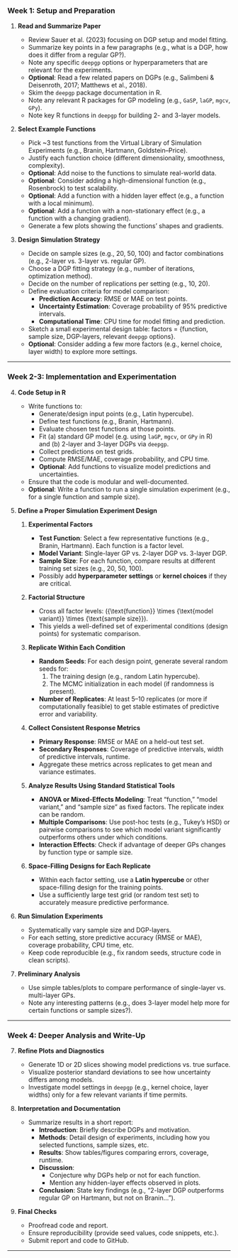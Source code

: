 ### Week 1: Setup and Preparation

1. **Read and Summarize Paper**  
   - Review Sauer et al. (2023) focusing on DGP setup and model fitting.  
   - Summarize key points in a few paragraphs (e.g., what is a DGP, how does it differ from a regular GP?).
   - Note any specific `deepgp` options or hyperparameters that are relevant for the experiments.
   - **Optional**: Read a few related papers on DGPs (e.g., Salimbeni & Deisenroth, 2017; Matthews et al., 2018).
   - Skim the `deepgp` package documentation in R.
   - Note any relevant R packages for GP modeling (e.g., `GaSP`, `laGP`, `mgcv`, `GPy`).
   - Note key R functions in `deepgp` for building 2- and 3-layer models.


2. **Select Example Functions**  
   - Pick ~3 test functions from the Virtual Library of Simulation Experiments (e.g., Branin, Hartmann, Goldstein–Price).  
   - Justify each function choice (different dimensionality, smoothness, complexity).
   - **Optional**: Add noise to the functions to simulate real-world data.
   - **Optional**: Consider adding a high-dimensional function (e.g., Rosenbrock) to test scalability.
   - **Optional**: Add a function with a hidden layer effect (e.g., a function with a local minimum).
   - **Optional**: Add a function with a non-stationary effect (e.g., a function with a changing gradient).
   - Generate a few plots showing the functions’ shapes and gradients.


3. **Design Simulation Strategy**  
   - Decide on sample sizes (e.g., 20, 50, 100) and factor combinations (e.g., 2-layer vs. 3-layer vs. regular GP).  
   - Choose a DGP fitting strategy (e.g., number of iterations, optimization method).
   - Decide on the number of replications per setting (e.g., 10, 20).
   - Define evaluation criteria for model comparison:
     - **Prediction Accuracy**: RMSE or MAE on test points.
     - **Uncertainty Estimation**: Coverage probability of 95% predictive intervals.
     - **Computational Time**: CPU time for model fitting and prediction.
   - Sketch a small experimental design table: factors = \{function, sample size, DGP-layers, relevant `deepgp` options\}.
   - **Optional**: Consider adding a few more factors (e.g., kernel choice, layer width) to explore more settings.

---

### Week 2-3: Implementation and Experimentation

4. **Code Setup in R**  
   - Write functions to:
     - Generate/design input points (e.g., Latin hypercube).
     - Define test functions (e.g., Branin, Hartmann).
     - Evaluate chosen test functions at those points.
     - Fit (a) standard GP model (e.g. using `laGP`, `mgcv`, or `GPy` in R)  
       and (b) 2-layer and 3-layer DGPs via `deepgp`.
     - Collect predictions on test grids.
     - Compute RMSE/MAE, coverage probability, and CPU time.
     - **Optional**: Add functions to visualize model predictions and uncertainties.
   - Ensure that the code is modular and well-documented.
   - **Optional**: Write a function to run a single simulation experiment (e.g., for a single function and sample size).

5. **Define a Proper Simulation Experiment Design**

    1. **Experimental Factors**  
        - **Test Function**: Select a few representative functions (e.g., Branin, Hartmann). Each function is a factor level.  
        - **Model Variant**: Single-layer GP vs. 2-layer DGP vs. 3-layer DGP.  
        - **Sample Size**: For each function, compare results at different training set sizes (e.g., 20, 50, 100).  
        - Possibly add **hyperparameter settings** or **kernel choices** if they are critical.

    2. **Factorial Structure**  
        - Cross all factor levels: \(\{\text{function}\} \times \{\text{model variant}\} \times \{\text{sample size}\}\).  
        - This yields a well-defined set of experimental conditions (design points) for systematic comparison.

    3. **Replicate Within Each Condition**  
        - **Random Seeds**: For each design point, generate several random seeds for:  
            1. The training design (e.g., random Latin hypercube).  
            2. The MCMC initialization in each model (if randomness is present).  
        - **Number of Replicates**: At least 5–10 replicates (or more if computationally feasible) to get stable estimates of predictive error and variability.

    4. **Collect Consistent Response Metrics**  
        - **Primary Response**: RMSE or MAE on a held-out test set.  
        - **Secondary Responses**: Coverage of predictive intervals, width of predictive intervals, runtime.  
        - Aggregate these metrics across replicates to get mean and variance estimates.

    5. **Analyze Results Using Standard Statistical Tools**  
        - **ANOVA or Mixed-Effects Modeling**: Treat “function,” “model variant,” and “sample size” as fixed factors. The replicate index can be random.  
        - **Multiple Comparisons**: Use post-hoc tests (e.g., Tukey’s HSD) or pairwise comparisons to see which model variant significantly outperforms others under which conditions.  
        - **Interaction Effects**: Check if advantage of deeper GPs changes by function type or sample size.

    6. **Space-Filling Designs for Each Replicate**  
        - Within each factor setting, use a **Latin hypercube** or other space-filling design for the training points.  
        - Use a sufficiently large test grid (or random test set) to accurately measure predictive performance.


5. **Run Simulation Experiments**  
   - Systematically vary sample size and DGP-layers.  
   - For each setting, store predictive accuracy (RMSE or MAE), coverage probability, CPU time, etc.  
   - Keep code reproducible (e.g., fix random seeds, structure code in clean scripts).

6. **Preliminary Analysis**  
   - Use simple tables/plots to compare performance of single-layer vs. multi-layer GPs.  
   - Note any interesting patterns (e.g., does 3-layer model help more for certain functions or sample sizes?).

---

### Week 4: Deeper Analysis and Write-Up

7. **Refine Plots and Diagnostics**  
   - Generate 1D or 2D slices showing model predictions vs. true surface.  
   - Visualize posterior standard deviations to see how uncertainty differs among models.  
   - Investigate model settings in `deepgp` (e.g., kernel choice, layer widths) only for a few relevant variants if time permits.

8. **Interpretation and Documentation**  
   - Summarize results in a short report:
     - **Introduction**: Briefly describe DGPs and motivation.  
     - **Methods**: Detail design of experiments, including how you selected functions, sample sizes, etc.  
     - **Results**: Show tables/figures comparing errors, coverage, runtime.  
     - **Discussion**: 
       - Conjecture why DGPs help or not for each function.  
       - Mention any hidden-layer effects observed in plots.  
     - **Conclusion**: State key findings (e.g., “2-layer DGP outperforms regular GP on Hartmann, but not on Branin…”).

9. **Final Checks**  
   - Proofread code and report.  
   - Ensure reproducibility (provide seed values, code snippets, etc.).  
   - Submit report and code to GitHub.  

---
